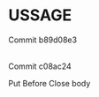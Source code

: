 # USSAGE

Commit b89d08e3
<script src="https://cdn.statically.io/gh/oxygenfox/assets/b89d08e3/vconsole/vconsole.min.js"></script>
<br />
Commit c08ac24
<br />
<script src="https://cdn.statically.io/gh/oxygenfox/assets/c08ac24/vconsole/vconsole-custom.js"></script>




 Put Before Close body
